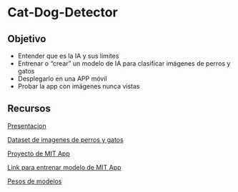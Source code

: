 # Cat-Dog-Detector

## Objetivo
-   Entender que es la IA y sus límites
-   Entrenar o “crear” un modelo de IA para clasificar imágenes de perros y gatos
-   Desplegarlo en una APP móvil
-   Probar la app con imágenes nunca vistas

## Recursos
[Presentacion](https://docs.google.com/presentation/d/10tKDSlLO_cP3TzC5fS8_xI3fRLrt9Jai/edit?usp=sharing&ouid=112796629867881811660&rtpof=true&sd=true)

[Dataset de imagenes de perros y gatos](https://drive.google.com/drive/folders/12GhFjkfemeJcrLLJeHB4GlTrcBt4LtLy?usp=sharing)

[Proyecto de MIT App](https://drive.google.com/file/d/1TWEuhObUUYkrSgOzI5wn_SvD5lCSK55p/view?usp=sharing)

[Link para entrenar modelo de MIT App](https://classifier.appinventor.mit.edu/oldpic/)

[Pesos de modelos](https://drive.google.com/drive/folders/13T2Vn-iwJj5w190wY2UPE_bNV1Kl5IVd?usp=sharing)
